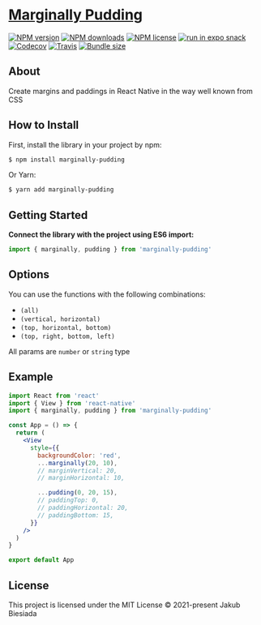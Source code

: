 # [Marginally Pudding](https://github.com/native-ly/marginally-pudding)

[![NPM version](https://flat.badgen.net/npm/v/marginally-pudding)](https://www.npmjs.com/package/marginally-pudding)
[![NPM downloads](https://flat.badgen.net/npm/dm/marginally-pudding)](https://www.npmjs.com/package/marginally-pudding)
[![NPM license](https://flat.badgen.net/npm/license/marginally-pudding)](https://www.npmjs.com/package/marginally-pudding)
[![run in expo snack](https://img.shields.io/badge/Run%20in%20Snack-4630EB?style=flat-square&logo=EXPO&labelColor=FFF&logoColor=000)](https://snack.expo.io/@jbiesiada/marginally-pudding)
[![Codecov](https://flat.badgen.net/codecov/c/github/native-ly/marginally-pudding)](https://codecov.io/gh/native-ly/marginally-pudding)
[![Travis](https://flat.badgen.net/travis/native-ly/marginally-pudding)](https://app.travis-ci.com/github/native-ly/marginally-pudding)
[![Bundle size](https://flat.badgen.net/packagephobia/install/marginally-pudding)](https://packagephobia.com/result?p=marginally-pudding)

## About

Create margins and paddings in React Native in the way well known from CSS

## How to Install

First, install the library in your project by npm:

```sh
$ npm install marginally-pudding
```

Or Yarn:

```sh
$ yarn add marginally-pudding
```

## Getting Started

**Connect the library with the project using ES6 import:**

```js
import { marginally, pudding } from 'marginally-pudding'
```

## Options

You can use the functions with the following combinations:

- `(all)`
- `(vertical, horizontal)`
- `(top, horizontal, bottom)`
- `(top, right, bottom, left)`

All params are `number` or `string` type

## Example

```jsx
import React from 'react'
import { View } from 'react-native'
import { marginally, pudding } from 'marginally-pudding'

const App = () => {
  return (
    <View
      style={{
        backgroundColor: 'red',
        ...marginally(20, 10),
        // marginVertical: 20,
        // marginHorizontal: 10,

        ...pudding(0, 20, 15),
        // paddingTop: 0,
        // paddingHorizontal: 20,
        // paddingBottom: 15,
      }}
    />
  )
}

export default App
```

## License

This project is licensed under the MIT License © 2021-present Jakub Biesiada
